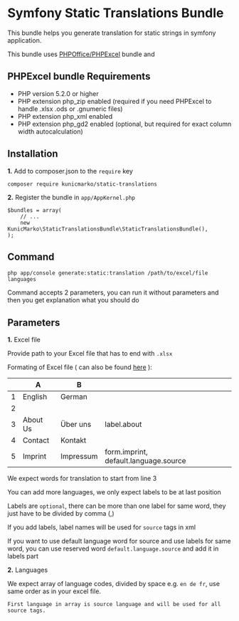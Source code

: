 Symfony Static Translations Bundle
============
This bundle helps you generate translation for static strings in symfony application.

This bundle uses [PHPOffice/PHPExcel](https://github.com/PHPOffice/PHPExcel) bundle and

## PHPExcel bundle Requirements
 * PHP version 5.2.0 or higher
 * PHP extension php_zip enabled (required if you need PHPExcel to handle .xlsx .ods or .gnumeric files)
 * PHP extension php_xml enabled
 * PHP extension php_gd2 enabled (optional, but required for exact column width autocalculation)


## Installation

**1.**  Add to composer.json to the `require` key

```
composer require kunicmarko/static-translations
```

**2.** Register the bundle in ``app/AppKernel.php``

```
$bundles = array(
    // ...
    new KunicMarko\StaticTranslationsBundle\StaticTranslationsBundle(),
);
```

## Command

``php app/console generate:static:translation /path/to/excel/file languages``

Command accepts 2 parameters, you can run it without parameters and then you get explanation what you should do

## Parameters
**1.**  Excel file

Provide path to your Excel file that has to end with ``.xlsx``

Formating of Excel file ( can also be found [here](https://docs.google.com/spreadsheets/d/1-eIna3LE16ViSWIp91YMheAZ3nXVN1hnGsYkR_dLxjY)  ):

|   |A            | B              |                                       |
|---|-------------|----------------| --------------------------------------|
| 1 |English      |German          |                                       |
| 2 |             |                |                                       |
| 3 | About Us    | Über uns       | label.about                           |
| 4 | Contact     | Kontakt        |                                       |
| 5 | Imprint     | Impressum      | form.imprint, default.language.source |

We expect words for translation to start from line 3

You can add more languages, we only expect labels to be at last position

Labels are `optional`, there can be more than one label for same word, they just have to be divided by comma (,)

If you add labels, label names will be used for `source` tags in xml

If you want to use default language word for source and use labels for same word, you can use reserved word `default.language.source` and add it in labels part


**2.** Languages

 We expect array of language codes, divided by space e.g.  `en de fr`, use same order as in your excel file.

 `First language in array is source language and will be used for all source tags.`
